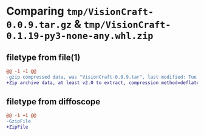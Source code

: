 # Comparing `tmp/VisionCraft-0.0.9.tar.gz` & `tmp/VisionCraft-0.1.19-py3-none-any.whl.zip`

## filetype from file(1)

```diff
@@ -1 +1 @@
-gzip compressed data, was "VisionCraft-0.0.9.tar", last modified: Tue Mar 12 14:11:05 2024, max compression
+Zip archive data, at least v2.0 to extract, compression method=deflate
```

## filetype from diffoscope

```diff
@@ -1 +1 @@
-GzipFile
+ZipFile
```

